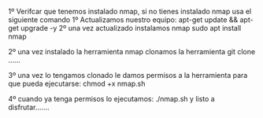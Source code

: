 1º Verifcar que tenemos instalado nmap, si no tienes instalado nmap usa el siguiente comando
  1º Actualizamos nuestro equipo: apt-get update && apt-get upgrade -y
  2º una vez actualizado instalamos nmap sudo apt install nmap

2º una vez instalado la herramienta nmap clonamos la herramienta git clone ......

3º una vez lo tengamos clonado le damos permisos a la herramienta para que pueda ejecutarse: chmod +x nmap.sh

4º cuando ya tenga permisos lo ejecutamos: ./nmap.sh
y listo a disfrutar.......
